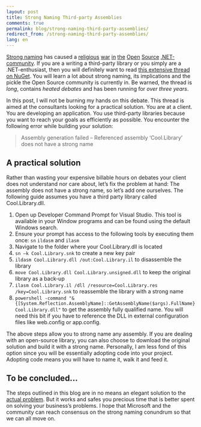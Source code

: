 ```yaml
---
layout: post
title: Strong Naming Third-party Assemblies
comments: true
permalink: blog/strong-naming-third-party-assemblies/
redirect_from: /strong-naming-third-party-assemblies/
lang: en
---
```


[Strong naming](https://msdn.microsoft.com/en-us/library/wd40t7ad%28v=vs.110%29.aspx) has caused a [religious](https://json.codeplex.com/workitem/22458) [war](https://nickberardi.com/json-net-strong-naming-and-nuget-woes/) [in](https://github.com/thinktecture/Thinktecture.IdentityModel.45/issues/50) [the](https://bitbucket.org/davidebbo/webactivator/issue/4/assemblies-are-not-signed) [Open](https://github.com/NancyFx/Nancy/issues/1522) [Source](https://github.com/mikehadlow/EasyNetQ/issues/192) [.NET-community](https://github.com/octokit/octokit.net/issues/405). If you are a writing a third-party library or you simply are a .NET-enthusiast, then you will definitely want to read [this extensive thread on NuGet](https://nuget.codeplex.com/discussions/247827). You will learn a lot about strong naming, its implications and the pickle the Open Source community is currently in. Be warned, the thread is *long*, contains *heated debates* and has been running for *over three years*. 

In this post, I will not be burning my hands on this debate. This thread is aimed at the consultants looking for a practical solution. You are at a client. You are developing an application. You use third-party libraries because you want to reach your goals as efficiently as possible. You encounter the following error while building your solution:

> Assembly generation failed – Referenced assembly ‘Cool.Library’ does not have a strong name

## A practical solution

Rather than wasting your expensive billable hours on debates your client does not understand nor care about, let’s fix the problem at hand: The assembly does not have a strong name, so let’s add one ourselves. The following guide assumes you have a third party library called Cool.Library.dll. 

 1. Open up Developer Command Prompt for Visual Studio. This tool is available in your Window programs and can be found using the default Windows search.
 2. Ensure your prompt has access to the following tools by executing them once: `sn` `ildasm` and `ilasm`
 3.	Navigate to the folder where your Cool.Library.dll is located
 4. `sn –k Cool.Library.snk` to create a new key pair
 5. `ildasm Cool.Library.dll /out:Cool.Library.il` to disassemble the library
 6. `move Cool.Library.dll Cool.Library.unsigned.dll` to keep the original library as a back-up
 7. `ilasm Cool.Library.il /dll /resource=Cool.Library.res /key=Cool.Library.snk` to reassemble the library with a strong name
 8. `powershell -command "& {[System.Reflection.AssemblyName]::GetAssemblyName($args).FullName} Cool.Library.dll"` to get the assembly fully qualified name. You will need this bit if you have to reference the DLL in external configuration files like web.config or app.config. 

The above steps allow you to strong name any assembly. If you are dealing with an open-source library, you can also choose to download the original solution and build it with a strong name. Personally, I am less fond of this option since you will be essentially adopting code into your project. Adopting code means you will have to name it, walk it and feed it.

## To be concluded...

The steps outlined in this blog are in no means an elegant solution to the [actual problem](https://nuget.codeplex.com/discussions/247827). But it works and safes you precious time that is better spent on solving your business’s problems. I hope that Microsoft and the community can reach consensus on the strong naming conundrum so that we can all move on.